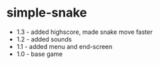# simple-snake

* 1.3 - added highscore, made snake move faster
* 1.2 - added sounds
* 1.1 - added menu and end-screen
* 1.0 - base game
